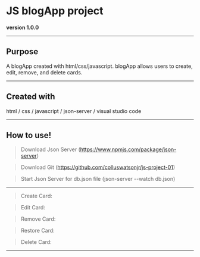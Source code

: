 # JS blogApp project
**version 1.0.0**

---
## Purpose
A blogApp created with html/css/javascript. blogApp allows users to create, edit, remove, and delete cards.

---
## Created with
html / css / javascript / json-server / visual studio code

---

## How to use!

> Download Json Server (https://www.npmjs.com/package/json-server)

>Download Git (https://github.com/colluswatsonjr/js-project-01) 

>Start Json Server for db.json file (json-server --watch db.json)
---
>Create Card:

>Edit Card:

>Remove Card:

>Restore Card:

>Delete Card:
---
